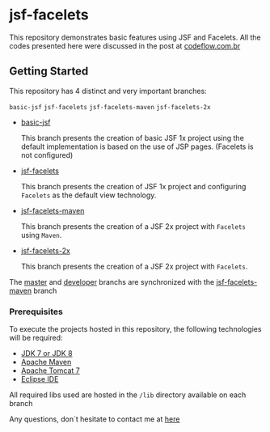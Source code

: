 # jsf-facelets

This repository demonstrates basic features using JSF and Facelets. All the codes presented here were discussed in the post at [codeflow.com.br](http://www.codeflow.com.br/index.php/2019/04/23/working-with-facelets-in-java-server-faces/)

## Getting Started

This repository has 4 distinct and very important branches:

`basic-jsf`
`jsf-facelets`
`jsf-facelets-maven`
`jsf-facelets-2x`

* [basic-jsf](https://github.com/codeflow/jsf-facelets/tree/basic-jsf)

	This branch presents the creation of basic JSF 1x project using the default 
	implementation is based on the use of JSP pages. (Facelets is not configured)
	
* [jsf-facelets](https://github.com/codeflow/jsf-facelets/tree/jsf-facelets)
	
	This branch presents the creation of JSF 1x project and configuring `Facelets` 
	as the default view technology.
	
* [jsf-facelets-maven](https://github.com/codeflow/jsf-facelets/tree/jsf-facelets-maven)

	This branch presents the creation of a JSF 2x project with `Facelets` using `Maven`.
	
* [jsf-facelets-2x](https://github.com/codeflow/jsf-facelets/tree/jsf-facelets-maven)

	This branch presents the creation of a JSF 2x project with `Facelets`.
	
The [master](https://github.com/codeflow/jsf-facelets/tree/master) and [developer](https://github.com/codeflow/jsf-facelets/tree/develop) branchs are synchronized with the [jsf-facelets-maven](https://github.com/codeflow/jsf-facelets/tree/jsf-facelets-maven) branch

### Prerequisites

To execute the projects hosted in this repository, the following technologies will be required:

* [JDK 7 or JDK 8](https://openjdk.java.net/install/)
* [Apache Maven](https://maven.apache.org/download.cgi)
* [Apache Tomcat 7](https://tomcat.apache.org/download-70.cgi)
* [Eclipse IDE](https://www.eclipse.org/downloads/)

All required libs used are hosted in the `/lib` directory available on each branch

Any questions, don´t hesitate to contact me at [here](mailto:santos.rafaelbs@gmail.com)
